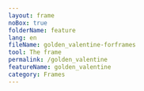 ```yaml
---
layout: frame
noBox: true
folderName: feature
lang: en
fileName: golden_valentine-forframes
tool: The frame
permalink: /golden_valentine
featureName: golden_valentine
category: Frames
---
```

